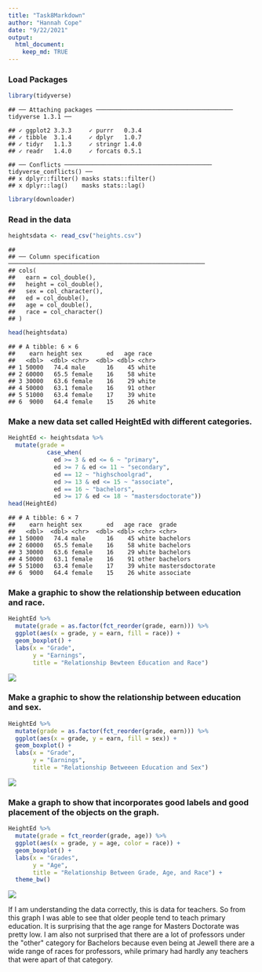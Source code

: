 ```yaml
---
title: "Task8Markdown"
author: "Hannah Cope"
date: "9/22/2021"
output: 
  html_document:
    keep_md: TRUE
---
```


### Load Packages

```r
library(tidyverse)
```

```
## ── Attaching packages ─────────────────────────────────────── tidyverse 1.3.1 ──
```

```
## ✓ ggplot2 3.3.3     ✓ purrr   0.3.4
## ✓ tibble  3.1.4     ✓ dplyr   1.0.7
## ✓ tidyr   1.1.3     ✓ stringr 1.4.0
## ✓ readr   1.4.0     ✓ forcats 0.5.1
```

```
## ── Conflicts ────────────────────────────────────────── tidyverse_conflicts() ──
## x dplyr::filter() masks stats::filter()
## x dplyr::lag()    masks stats::lag()
```

```r
library(downloader)
```

### Read in the data

```r
heightsdata <- read_csv("heights.csv")
```

```
## 
## ── Column specification ────────────────────────────────────────────────────────
## cols(
##   earn = col_double(),
##   height = col_double(),
##   sex = col_character(),
##   ed = col_double(),
##   age = col_double(),
##   race = col_character()
## )
```

```r
head(heightsdata)
```

```
## # A tibble: 6 × 6
##    earn height sex       ed   age race 
##   <dbl>  <dbl> <chr>  <dbl> <dbl> <chr>
## 1 50000   74.4 male      16    45 white
## 2 60000   65.5 female    16    58 white
## 3 30000   63.6 female    16    29 white
## 4 50000   63.1 female    16    91 other
## 5 51000   63.4 female    17    39 white
## 6  9000   64.4 female    15    26 white
```

### Make a new data set called HeightEd with different categories.

```r
HeightEd <- heightsdata %>%
  mutate(grade =
           case_when(
             ed >= 3 & ed <= 6 ~ "primary", 
             ed >= 7 & ed <= 11 ~ "secondary",
             ed == 12 ~ "highschoolgrad",
             ed >= 13 & ed <= 15 ~ "associate",
             ed == 16 ~ "bachelors",
             ed >= 17 & ed <= 18 ~ "mastersdoctorate"))
head(HeightEd)
```

```
## # A tibble: 6 × 7
##    earn height sex       ed   age race  grade           
##   <dbl>  <dbl> <chr>  <dbl> <dbl> <chr> <chr>           
## 1 50000   74.4 male      16    45 white bachelors       
## 2 60000   65.5 female    16    58 white bachelors       
## 3 30000   63.6 female    16    29 white bachelors       
## 4 50000   63.1 female    16    91 other bachelors       
## 5 51000   63.4 female    17    39 white mastersdoctorate
## 6  9000   64.4 female    15    26 white associate
```

### Make a graphic to show the relationship between education and race.

```r
HeightEd %>%
  mutate(grade = as.factor(fct_reorder(grade, earn))) %>%
  ggplot(aes(x = grade, y = earn, fill = race)) +
  geom_boxplot() +
  labs(x = "Grade",
       y = "Earnings",
       title = "Relationship Bewteen Education and Race")
```

![](Task8Markdown_files/figure-html/unnamed-chunk-4-1.png)<!-- -->

### Make a graphic to show the relationship between education and sex.

```r
HeightEd %>%
  mutate(grade = as.factor(fct_reorder(grade, earn))) %>%
  ggplot(aes(x = grade, y = earn, fill = sex)) +
  geom_boxplot() +
  labs(x = "Grade",
       y = "Earnings",
       title = "Relationship Betweeen Education and Sex")
```

![](Task8Markdown_files/figure-html/unnamed-chunk-5-1.png)<!-- -->

### Make a graph to show that incorporates good labels and good placement of the objects on the graph.

```r
HeightEd %>%
  mutate(grade = fct_reorder(grade, age)) %>%
  ggplot(aes(x = grade, y = age, color = race)) +
  geom_boxplot() +
  labs(x = "Grades", 
       y = "Age", 
       title = "Relationship Between Grade, Age, and Race") +
  theme_bw()
```

![](Task8Markdown_files/figure-html/unnamed-chunk-6-1.png)<!-- -->

If I am understanding the data correctly, this is data for teachers. So from this graph I was able to see that older people tend to teach primary education. It is surprising that the age range for Masters Doctorate was pretty low. I am also not surprised that there are a lot of professors under the "other" category for Bachelors because even being at Jewell there are a wide range of races for professors, while primary had hardly any teachers that were apart of that category.

